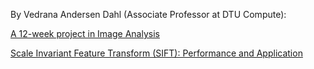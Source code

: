 By Vedrana Andersen Dahl (Associate Professor at DTU Compute):

[A 12-week project in Image Analysis](http://people.compute.dtu.dk/vand/ITU/reports/IA_Report.pdf)

[Scale Invariant Feature Transform (SIFT): Performance and Application](https://pdfs.semanticscholar.org/97c2/8cc83ab87e2a18b0b9ccf79ae8a30ea26af5.pdf)

